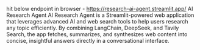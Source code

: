 hit below endpoint in browser -
https://research-ai-agent.streamlit.app/
                                                                  AI Research Agent
AI Research Agent is a Streamlit-powered web application that leverages advanced AI and web search tools to help users research any topic efficiently. By combining LangChain, DeepSeek, and Tavily Search, the app fetches, summarizes, and synthesizes web content into concise, insightful answers directly in a conversational interface.
